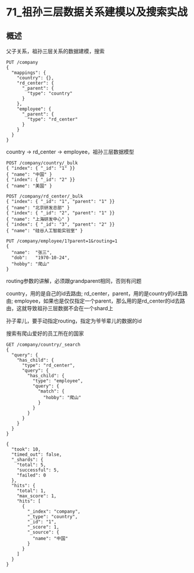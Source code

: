 # 71_祖孙三层数据关系建模以及搜索实战

## 概述

父子关系，祖孙三层关系的数据建模，搜索

```
PUT /company
{
  "mappings": {
    "country": {},
    "rd_center": {
      "_parent": {
        "type": "country" 
      }
    },
    "employee": {
      "_parent": {
        "type": "rd_center" 
      }
    }
  }
}
```

country -> rd_center -> employee，祖孙三层数据模型

```
POST /company/country/_bulk
{ "index": { "_id": "1" }}
{ "name": "中国" }
{ "index": { "_id": "2" }}
{ "name": "美国" }
```

```
POST /company/rd_center/_bulk
{ "index": { "_id": "1", "parent": "1" }}
{ "name": "北京研发总部" }
{ "index": { "_id": "2", "parent": "1" }}
{ "name": "上海研发中心" }
{ "index": { "_id": "3", "parent": "2" }}
{ "name": "硅谷人工智能实验室" }
```

```
PUT /company/employee/1?parent=1&routing=1
{
  "name":  "张三",
  "dob":   "1970-10-24",
  "hobby": "爬山"
}

```

routing参数的讲解，必须跟grandparent相同，否则有问题

country，用的是自己的id去路由; rd_center，parent，用的是country的id去路由; employee，如果也是仅仅指定一个parent，那么用的是rd_center的id去路由，这就导致祖孙三层数据不会在一个shard上

孙子辈儿，要手动指定routing，指定为爷爷辈儿的数据的id

搜索有爬山爱好的员工所在的国家

```
GET /company/country/_search
{
  "query": {
    "has_child": {
      "type": "rd_center",
      "query": {
        "has_child": {
          "type": "employee",
          "query": {
            "match": {
              "hobby": "爬山"
            }
          }
        }
      }
    }
  }
}
```


```
{
  "took": 10,
  "timed_out": false,
  "_shards": {
    "total": 5,
    "successful": 5,
    "failed": 0
  },
  "hits": {
    "total": 1,
    "max_score": 1,
    "hits": [
      {
        "_index": "company",
        "_type": "country",
        "_id": "1",
        "_score": 1,
        "_source": {
          "name": "中国"
        }
      }
    ]
  }
}
```
